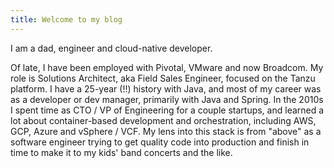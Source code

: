 ```yaml
---
title: Welcome to my blog
---
```


I am a dad, engineer and cloud-native developer.

Of late, I have been employed with Pivotal, VMware and now Broadcom. My role is Solutions Architect, aka Field Sales Engineer, focused on the Tanzu platform. I have a 25-year (!!) history with Java, and most of my career was as a developer or dev manager, primarily with Java and Spring. In the 2010s I spent time as CTO / VP of Engineering for a couple startups, and learned a lot about container-based development and orchestration, including AWS, GCP, Azure and vSphere / VCF. My lens into this stack is from "above" as a software engineer trying to get quality code into production and finish in time to make it to my kids' band concerts and the like.

